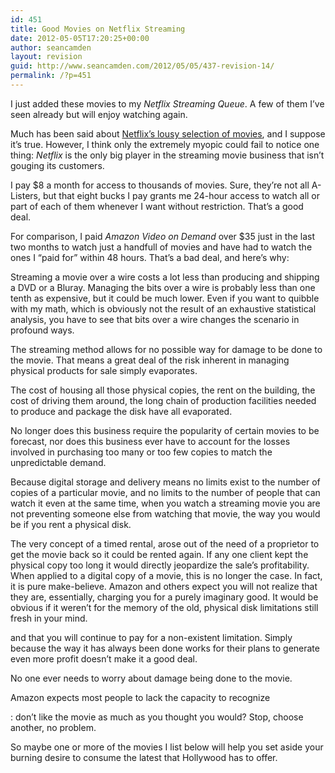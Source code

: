 ```yaml
---
id: 451
title: Good Movies on Netflix Streaming
date: 2012-05-05T17:20:25+00:00
author: seancamden
layout: revision
guid: http://www.seancamden.com/2012/05/05/437-revision-14/
permalink: /?p=451
---
```

I just added these movies to my _Netflix Streaming Queue_. A few of them I&#8217;ve seen already but will enjoy watching again. 

Much has been said about [Netflix&#8217;s lousy selection of movies](http://www.forbes.com/sites/frederickallen/2011/02/02/netflixs-lousy-selection-of-movies/), and I suppose it&#8217;s true. However, I think only the extremely myopic could fail to notice one thing: _Netflix_ is the only big player in the streaming movie business that isn&#8217;t gouging its customers.

I pay $8 a month for access to thousands of movies. Sure, they&#8217;re not all A-Listers, but that eight bucks I pay grants me 24-hour access to watch all or part of each of them whenever I want without restriction. That&#8217;s a good deal.

For comparison, I paid _Amazon Video on Demand_ over $35 just in the last two months to watch just a handfull of movies and have had to watch the ones I &#8220;paid for&#8221; within 48 hours. That&#8217;s a bad deal, and here&#8217;s why: 

Streaming a movie over a wire costs a lot less than producing and shipping a DVD or a Bluray. Managing the bits over a wire is probably less than one tenth as expensive, but it could be much lower. Even if you want to quibble with my math, which is obviously not the result of an exhaustive statistical analysis, you have to see that bits over a wire changes the scenario in profound ways. 

The streaming method allows for no possible way for damage to be done to the movie. That means a great deal of the risk inherent in managing physical products for sale simply evaporates.

The cost of housing all those physical copies, the rent on the building, the cost of driving them around, the long chain of production facilities needed to produce and package the disk have all evaporated.

No longer does this business require the popularity of certain movies to be forecast, nor does this business ever have to account for the losses involved in purchasing too many or too few copies to match the unpredictable demand.

Because digital storage and delivery means no limits exist to the number of copies of a particular movie, and no limits to the number of people that can watch it even at the same time, when you watch a streaming movie you are not preventing someone else from watching that movie, the way you would be if you rent a physical disk.

The very concept of a timed rental, arose out of the need of a proprietor to get the movie back so it could be rented again. If any one client kept the physical copy too long it would directly jeopardize the sale&#8217;s profitability. When applied to a digital copy of a movie, this is no longer the case. In fact, it is pure make-believe. Amazon and others expect you will not realize that they are, essentially, charging you for a purely imaginary good. It would be obvious if it weren&#8217;t for the memory of the old, physical disk limitations still fresh in your mind.

and that you will continue to pay for a non-existent limitation. Simply because the way it has always been done works for their plans to generate even more profit doesn&#8217;t make it a good deal.

No one ever needs to worry about damage being done to the movie. 

Amazon expects most people to lack the capacity to recognize 

: don&#8217;t like the movie as much as you thought you would? Stop, choose another, no problem.

So maybe one or more of the movies I list below will help you set aside your burning desire to consume the latest that Hollywood has to offer.